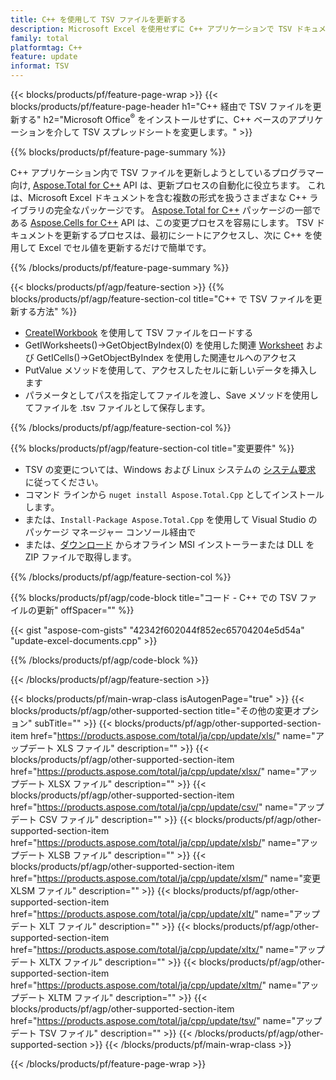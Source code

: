 ```yaml
---
title: C++ を使用して TSV ファイルを更新する
description: Microsoft Excel を使用せずに C++ アプリケーションで TSV ドキュメントを変更する.
family: total
platformtag: C++
feature: update
informat: TSV
---
```

{{< blocks/products/pf/feature-page-wrap >}}
{{< blocks/products/pf/feature-page-header h1="C++ 経由で TSV ファイルを更新する" h2="Microsoft Office<sup>&reg;</sup> をインストールせずに、C++ ベースのアプリケーションを介して TSV スプレッドシートを変更します。" >}}

{{% blocks/products/pf/feature-page-summary %}}

C++ アプリケーション内で TSV ファイルを更新しようとしているプログラマー向け, [Aspose.Total for C++](https://products.aspose.com/total/cpp/) API は、更新プロセスの自動化に役立ちます。 これは、Microsoft Excel ドキュメントを含む複数の形式を扱うさまざまな C++ ライブラリの完全なパッケージです。 [Aspose.Total for C++](https://products.aspose.com/total/cpp/) パッケージの一部である [Aspose.Cells for C++](https://products.aspose.com/cells/cpp/) API は、この変更プロセスを容易にします。 TSV ドキュメントを更新するプロセスは、最初にシートにアクセスし、次に C++ を使用して Excel でセル値を更新するだけで簡単です。

{{% /blocks/products/pf/feature-page-summary %}}

{{< blocks/products/pf/agp/feature-section >}}
{{% blocks/products/pf/agp/feature-section-col title="C++ で TSV ファイルを更新する方法" %}}

- [CreateIWorkbook](https://reference.aspose.com/cells/cpp/class/aspose.cells.factory#a93f7282b976d2a001d44198dedaceee8) を使用して TSV ファイルをロードする
- GetIWorksheets()->GetObjectByIndex(0) を使用した関連 [Worksheet](https://reference.aspose.com/cells/cpp/class/aspose.cells.i_worksheet) および GetICells()->GetObjectByIndex を使用した関連セルへのアクセス
- PutValue メソッドを使用して、アクセスしたセルに新しいデータを挿入します
- パラメータとしてパスを指定してファイルを渡し、Save メソッドを使用してファイルを .tsv ファイルとして保存します。

{{% /blocks/products/pf/agp/feature-section-col %}}

{{% blocks/products/pf/agp/feature-section-col title="変更要件" %}}

- TSV の変更については、Windows および Linux システムの [システム要求](https://docs.aspose.com/cells/cpp/system-requirements/) に従ってください。 
- コマンド ラインから ```nuget install Aspose.Total.Cpp``` としてインストールします。
- または、```Install-Package Aspose.Total.Cpp``` を使用して Visual Studio のパッケージ マネージャー コンソール経由で
- または、[ダウンロード](https://downloads.aspose.com/cells/cpp) からオフライン MSI インストーラーまたは DLL を ZIP ファイルで取得します。

{{% /blocks/products/pf/agp/feature-section-col %}}

{{% blocks/products/pf/agp/code-block title="コード - C++ での TSV ファイルの更新" offSpacer="" %}}

{{< gist "aspose-com-gists" "42342f602044f852ec65704204e5d54a" "update-excel-documents.cpp" >}}

{{% /blocks/products/pf/agp/code-block %}}

{{< /blocks/products/pf/agp/feature-section >}}

{{< blocks/products/pf/main-wrap-class isAutogenPage="true" >}}
{{< blocks/products/pf/agp/other-supported-section title="その他の変更オプション" subTitle="" >}}
{{< blocks/products/pf/agp/other-supported-section-item href="https://products.aspose.com/total/ja/cpp/update/xls/" name="アップデート XLS ファイル" description="" >}}
{{< blocks/products/pf/agp/other-supported-section-item href="https://products.aspose.com/total/ja/cpp/update/xlsx/" name="アップデート XLSX ファイル" description="" >}}
{{< blocks/products/pf/agp/other-supported-section-item href="https://products.aspose.com/total/ja/cpp/update/csv/" name="アップデート CSV ファイル" description="" >}}
{{< blocks/products/pf/agp/other-supported-section-item href="https://products.aspose.com/total/ja/cpp/update/xlsb/" name="アップデート XLSB ファイル" description="" >}}
{{< blocks/products/pf/agp/other-supported-section-item href="https://products.aspose.com/total/ja/cpp/update/xlsm/" name="変更 XLSM ファイル" description="" >}}
{{< blocks/products/pf/agp/other-supported-section-item href="https://products.aspose.com/total/ja/cpp/update/xlt/" name="アップデート XLT ファイル" description="" >}}
{{< blocks/products/pf/agp/other-supported-section-item href="https://products.aspose.com/total/ja/cpp/update/xltx/" name="アップデート XLTX ファイル" description="" >}}
{{< blocks/products/pf/agp/other-supported-section-item href="https://products.aspose.com/total/ja/cpp/update/xltm/" name="アップデート XLTM ファイル" description="" >}}
{{< blocks/products/pf/agp/other-supported-section-item href="https://products.aspose.com/total/ja/cpp/update/tsv/" name="アップデート TSV ファイル" description="" >}}
{{< /blocks/products/pf/agp/other-supported-section >}}
{{< /blocks/products/pf/main-wrap-class >}}

{{< /blocks/products/pf/feature-page-wrap >}}